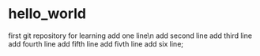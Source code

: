 # hello_world
first git repository for learning
add one line\n
add second line
add third line
add fourth line
add fifth line
add fivth line
add six line;
